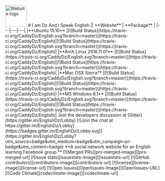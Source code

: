 <img src="https://i.imgur.com/WNl1ioo.png" alt="Website logo" height="70" >
# I am Dz And I Speak English
|| **Website** | **Package** |
|---|---|---|
|**Ubuntu 15.10** |[![Build Status](https://travis-ci.org/CaddyDz/English.svg?branch=master)](https://travis-ci.org/CaddyDz/English)|[![Build Status](https://travis-ci.org/CaddyDz/English.svg?branch=master)](https://travis-ci.org/CaddyDz/English)|
|**Arch Linux 2016.11.01** |[![Build Status](https://travis-ci.org/CaddyDz/English.svg?branch=master)](https://travis-ci.org/CaddyDz/English)|[![Build Status](https://travis-ci.org/CaddyDz/English.svg?branch=master)](https://travis-ci.org/CaddyDz/English)|
|**Mac OSX Sierra** |[![Build Status](https://travis-ci.org/CaddyDz/English.svg?branch=master)](https://travis-ci.org/CaddyDz/English)|[![Build Status](https://travis-ci.org/CaddyDz/English.svg?branch=master)](https://travis-ci.org/CaddyDz/English)|
|**MS Windows 8.1** |[![Build Status](https://travis-ci.org/CaddyDz/English.svg?branch=master)](https://travis-ci.org/CaddyDz/English)|[![Build Status](https://travis-ci.org/CaddyDz/English.svg?branch=master)](https://travis-ci.org/CaddyDz/English)|
Join the developers discussion at [Gitter](https://gitter.im/EnglishDz/Lobby)
[![Join the chat at https://gitter.im/EnglishDz/Lobby](https://badges.gitter.im/EnglishDz/Lobby.svg)](https://gitter.im/EnglishDz/Lobby?utm_source=badge&utm_medium=badge&utm_campaign=pr-badge&utm_content=badge)  
**A social network website for an English learning Facebook group.**  
[![Merged PRs][prs-merged-image]][prs-merged-url]
[![Issue stats][issuestats-image]][issuestats-url]
[![GitHub contributors][contributors-image]][contributors-url]
[![license][license-image]][license-url]
[![Open Issues][OpenIssues-Image]][OpenIssues-URL]
[![Code Climate][codeclimate-image]][codeclimate-url]

[codeclimate-url]: https://codeclimate.com/github/CaddyDz/English
[codeclimate-image]: https://codeclimate.com/github/CaddyDz/English/badges/gpa.svg
[prs-merged-url]: https://github.com/CaddyDz/English/pulls?q=is:pr+is:merged
[prs-merged-image]: https://img.shields.io/github/issues-pr-closed-raw/caddydz/english.svg?label=merged+PRs
[issuestats-url]: http://isitmaintained.com/project/caddydz/english
[issuestats-image]: http://isitmaintained.com/badge/resolution/caddydz/english.svg
[contributors-url]: https://github.com/CaddyDz/English/graphs/contributors
[contributors-image]: https://img.shields.io/github/contributors/CaddyDz/English.svg
[license-url]: https://github.com/CaddyDz/English/blob/master/LICENSE.md
[license-image]: https://img.shields.io/github/license/CaddyDz/English.svg
[OpenIssues-URL]: https://github.com/CaddyDz/English/issues?q=is%3Aopen+is%3Aissue
[OpenIssues-Image]: http://isitmaintained.com/badge/open/caddydz/english.svg
